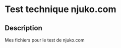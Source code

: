 Test technique njuko.com
=======================

Description
------------

Mes fichiers pour le test de njuko.com




